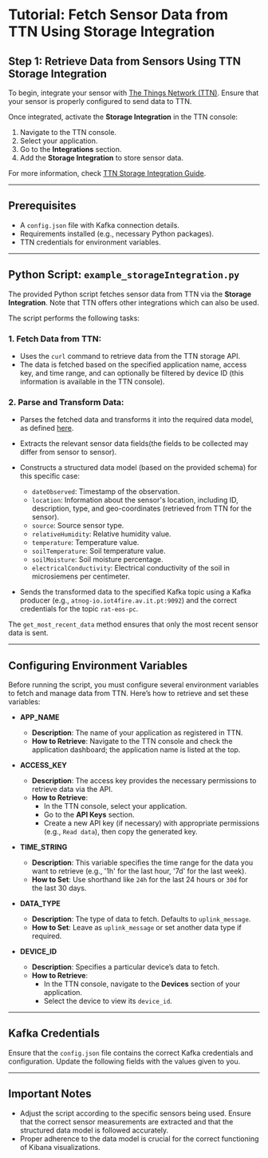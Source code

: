 # Tutorial: Fetch Sensor Data from TTN Using Storage Integration

## Step 1: Retrieve Data from Sensors Using TTN Storage Integration

To begin, integrate your sensor with [The Things Network (TTN)](https://www.thethingsnetwork.org/). Ensure that your sensor is properly configured to send data to TTN.

Once integrated, activate the **Storage Integration** in the TTN console:

1. Navigate to the TTN console.
2. Select your application.
3. Go to the **Integrations** section.
4. Add the **Storage Integration** to store sensor data.

For more information, check [TTN Storage Integration Guide](https://www.thethingsindustries.com/docs/integrations/storage/enable/).

---

## Prerequisites

- A `config.json` file with Kafka connection details.
- Requirements installed (e.g., necessary Python packages).
- TTN credentials for environment variables.

---

## Python Script: `example_storageIntegration.py`

The provided Python script fetches sensor data from TTN via the **Storage Integration**. Note that TTN offers other integrations which can also be used.

The script performs the following tasks:

### 1. **Fetch Data from TTN**:
- Uses the `curl` command to retrieve data from the TTN storage API.
- The data is fetched based on the specified application name, access key, and time range, and can optionally be filtered by device ID (this information is available in the TTN console).

### 2. **Parse and Transform Data**:
- Parses the fetched data and transforms it into the required data model, as defined [here](https://atnog-iot4fire.av.it.pt/swagger-ui/).
- Extracts the relevant sensor data fields(the fields to be collected may differ from sensor to sensor).
- Constructs a structured data model (based on the provided schema) for this specific case:
  - `dateObserved`: Timestamp of the observation.
  - `location`: Information about the sensor's location, including ID, description, type, and geo-coordinates (retrieved from TTN for the sensor).
  - `source`: Source sensor type.
  - `relativeHumidity`: Relative humidity value.
  - `temperature`: Temperature value.
  - `soilTemperature`: Soil temperature value.
  - `soilMoisture`: Soil moisture percentage.
  - `electricalConductivity`: Electrical conductivity of the soil in microsiemens per centimeter.
  
- Sends the transformed data to the specified Kafka topic using a Kafka producer (e.g., `atnog-io.iot4fire.av.it.pt:9092`) and the correct credentials for the topic `rat-eos-pc`.

The `get_most_recent_data` method ensures that only the most recent sensor data is sent.

---

## Configuring Environment Variables

Before running the script, you must configure several environment variables to fetch and manage data from TTN. Here’s how to retrieve and set these variables:

- **APP_NAME**
  - **Description**: The name of your application as registered in TTN.
  - **How to Retrieve**: Navigate to the TTN console and check the application dashboard; the application name is listed at the top.

- **ACCESS_KEY**
  - **Description**: The access key provides the necessary permissions to retrieve data via the API.
  - **How to Retrieve**: 
    - In the TTN console, select your application.
    - Go to the **API Keys** section.
    - Create a new API key (if necessary) with appropriate permissions (e.g., `Read data`), then copy the generated key.

- **TIME_STRING**
  - **Description**: This variable specifies the time range for the data you want to retrieve (e.g., '1h' for the last hour, '7d' for the last week).
  - **How to Set**: Use shorthand like `24h` for the last 24 hours or `30d` for the last 30 days.

- **DATA_TYPE**
  - **Description**: The type of data to fetch. Defaults to `uplink_message`.
  - **How to Set**: Leave as `uplink_message` or set another data type if required.

- **DEVICE_ID**
  - **Description**: Specifies a particular device’s data to fetch.
  - **How to Retrieve**: 
    - In the TTN console, navigate to the **Devices** section of your application.
    - Select the device to view its `device_id`.

---

## Kafka Credentials

Ensure that the `config.json` file contains the correct Kafka credentials and configuration. Update the following fields with the values given to you.

---

## Important Notes

- Adjust the script according to the specific sensors being used. Ensure that the correct sensor measurements are extracted and that the structured data model is followed accurately.
- Proper adherence to the data model is crucial for the correct functioning of Kibana visualizations.
